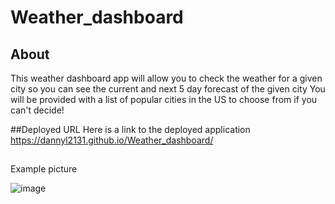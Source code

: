 # Weather_dashboard

## About
This weather dashboard app will allow you to check the weather for a given city so you can see the current and next 5 day forecast of the given city 
You will be provided with a list of popular cities in the US to choose from if you can't decide!

##Deployed URL
Here is a link to the deployed application
https://dannyl2131.github.io/Weather_dashboard/

##
Example picture

![image](https://user-images.githubusercontent.com/67337458/229986058-7e5cbf63-a22d-4a2f-8fdd-64f52390c8ac.png)
